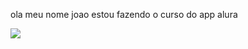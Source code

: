 ola meu nome joao 
estou fazendo o curso do app alura 

![](https://media.tenor.com/oANRHCyl5dMAAAAM/monster-high-g1.gif)
